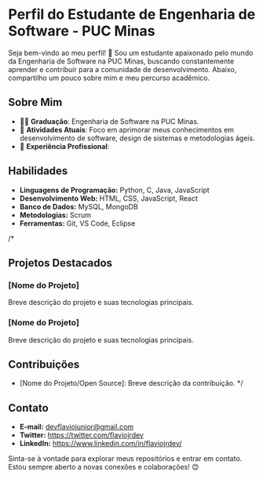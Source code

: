 # Perfil do Estudante de Engenharia de Software - PUC Minas

Seja bem-vindo ao meu perfil! 👋 Sou um estudante apaixonado pelo mundo da Engenharia de Software na PUC Minas, buscando constantemente aprender e contribuir para a comunidade de desenvolvimento. Abaixo, compartilho um pouco sobre mim e meu percurso acadêmico.

## Sobre Mim

- 👨‍🎓 **Graduação**: Engenharia de Software na PUC Minas.
- 🌱 **Atividades Atuais**: Foco em aprimorar meus conhecimentos em desenvolvimento de software, design de sistemas e metodologias ágeis.
- 💼 **Experiência Profissional**: 

## Habilidades

- **Linguagens de Programação:** Python, C, Java, JavaScript
- **Desenvolvimento Web:** HTML, CSS, JavaScript, React
- **Banco de Dados:** MySQL, MongoDB
- **Metodologias:** Scrum
- **Ferramentas:** Git, VS Code, Eclipse

/*
## Projetos Destacados

### [Nome do Projeto]

Breve descrição do projeto e suas tecnologias principais.

### [Nome do Projeto]

Breve descrição do projeto e suas tecnologias principais.

## Contribuições

- [Nome do Projeto/Open Source]: Breve descrição da contribuição.
*/
## Contato

- **E-mail:** devflaviojunior@gmail.com
- **Twitter:** https://twitter.com/flaviojrdev
- **LinkedIn:** https://www.linkedin.com/in/flaviojrdev/

Sinta-se à vontade para explorar meus repositórios e entrar em contato. Estou sempre aberto a novas conexões e colaborações! 😊
